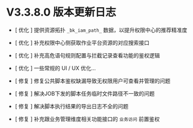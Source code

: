 # V3.3.8.0 版本更新日志



- [ 优化 ] 提供资源拓扑 `_bk_iam_path_` 数据，以提升权限中心的推荐精准度
- [ 优化 ] 补充权限中心侧获取作业平台资源的对应搜索接口
- [ 优化 ] 补充高危语句规则配置与拦截记录查看功能的鉴权逻辑
- [ 优化 ] 一些常规的 UI / UX 优化...


- [ 修复 ] 修复公共脚本鉴权缺漏导致无权限用户可查看并管理的问题
- [ 修复 ] 解决JOB下发的脚本任务临时文件路径不一致的问题
- [ 修复 ] 解决脚本执行结果的导出日志不全的问题
- [ 修复 ] 补充跟业务管理维度相关功能接口的 `业务访问` 前置鉴权